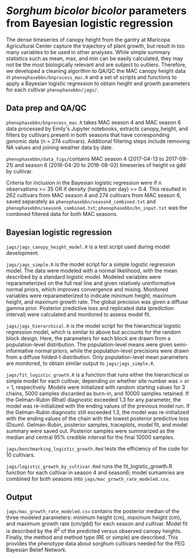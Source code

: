# *Sorghum bicolor bicolor* parameters from Bayesian logistic regression

The dense timeseries of canopy height from the gantry at Maricopa Agricultural Center capture the trajectory of plant growth, but result in too many variables to be used in other analyses. While simple summary statistics such as mean, max, and min can be easily calculated, they may not be the most biologically relevant and are subject to outliers. Therefore, we developed a cleaning algorithm to QA/QC the MAC canopy height data in `phenophasebbn/bnprocess_mac.R` and a set of scripts and functions to apply a Bayesian logistic regression to obtain height and growth parameters for each cultivar `phenophasebbn/jags/`. 

## Data prep and QA/QC
`phenophasebbn/bnprocess_mac.R` takes MAC season 4 and MAC season 6 data processed by Emily's Jupyter notebooks, extracts canopy_height, and filters by cultivars present in both seasons that have corresponding genomic data (n = 274 cultivars). Additional filtering steps include removing NA values and joining weather data by date. 

`phenophasebbn/data_figs/`contains MAC season 4 (2017-04-13 to 2017-09-21) and season 6 (2018-04-20 to 2018-08-02) timeseries of height vs gdd by cultivar. 

Criteria for inclusion in the Bayesian logistic regression were if n observations >= 35 OR if density (heights per day) >= 0.4. This resulted in 262 cultivars from MAC season 4 and 274 cultivars from MAC season 6, saved separately as `phenophasebbn/season4_combined.txt` and `phenophasebbn/season6_combined.txt`; `phenophasebbn/bn_input.txt` was the combined filtered data for both MAC seasons. 

## Bayesian logistic regression
`jags/jags_canopy_height_model.R` is a test script used during model development. 

`jags/jags_simple.R` is the model script for a simple logistic regression model. The data were modeled with a normal likelihood, with the mean described by a standard logistic model. Modeled variables were reparameterized on the full real line and given relatively uninformative normal priors, which improves convergence and mixing. Monitored variables were reparameterized to indicate minimum height, maximum height, and maximum growth rate. The global precision was given a diffuse gamma prior. Posterior predictive loss and replicated data (prediction interval) were calculated and monitored to assess model fit. 

`jags/jags_hierarchical.R` is the model script for the hierarchical logistic regression model, which is similar to above but accounts for the random block design. Here, the parameters for each block are drawn from a population-level distribution. The population-level means were given semi-informative normal priors, while the population-level precisions were drawn from a diffuse folded-t distribution. Only population-level mean parameters are monitored, to obtain similar output to `jags/jags_simple.R`. 

`jags/fit_logistic_growth.R` is a function that runs either the hierarchical or simple model for each cultivar, depending on whether site number was > or = 1, respectively. Models were initialized with random starting values for 3 chains, 5000 samples discarded as burn-in, and 10000 samples retained. If the Gelman-Rubin (Rhat) diagnostic exceeded 1.3 for any parameter, the model was re-initialized with the ending values of the previous model run. If the Gelman-Rubin diagnostic still exceeded 1.3, the model was re-initialized with the ending values of the chain with the lowest posterior predictive loss (Dsum). Gelman-Rubin, posterior samples, traceplots, model fit, and model summary were saved out. Posterior samples were summarized as the median and central 95% credible interval for the final 10000 samples. 

`jags/benchmarking_logistic_growth.Rmd` tests the efficiency of the code for 10 cultivars. 

`jags/logistic_growth_by_cultivar.Rmd` runs the fit_logistic_growth.R function for each cultivar in season 4 and season6; model sumamries are combined for both seasons into `jags/mac_growth_rate_modeled.csv`. 

## Output
`jags/mac_growth_rate_modeled.csv` contains the posterior median of the three modeled parameters: minimum height (cm), maximum height (cm), and maximum growth rate (cm/gdd) for each season and cultivar. Model fit is described by the $R^2$ of the predicted versus observed canopy heights. Finally, the method and method type (RE or simple) are described. This provides the phenotype data about sorghum cultivars needed for the PEG Bayesian Belief Network. 

